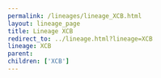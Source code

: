 ```yaml
---
permalink: /lineages/lineage_XCB.html
layout: lineage_page
title: Lineage XCB
redirect_to: ../lineage.html?lineage=XCB
lineage: XCB
parent: 
children: ['XCB']
---
```

